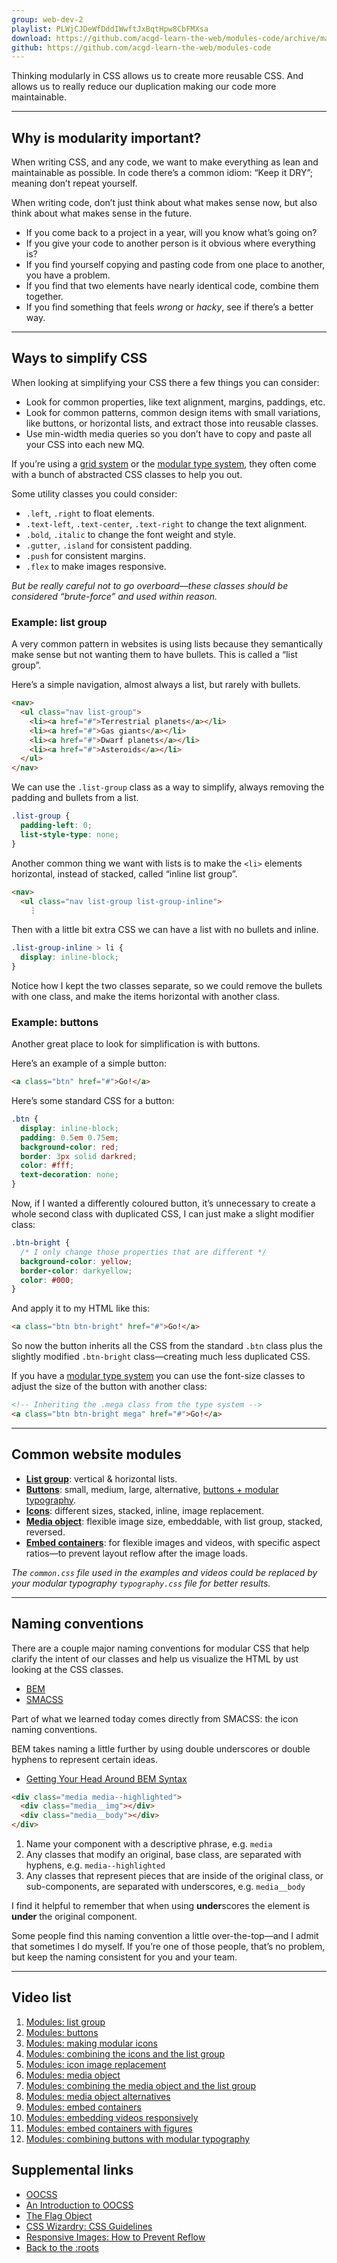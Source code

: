 ```yaml
---
group: web-dev-2
playlist: PLWjCJDeWfDddIWwftJxBqtHpw8CbFMXsa
download: https://github.com/acgd-learn-the-web/modules-code/archive/master.zip
github: https://github.com/acgd-learn-the-web/modules-code
---
```


Thinking modularly in CSS allows us to create more reusable CSS. And allows us to really reduce our duplication making our code more maintainable.

---

## Why is modularity important?

When writing CSS, and any code, we want to make everything as lean and maintainable as possible. In code there’s a common idiom: “Keep it DRY”; meaning don’t repeat yourself.

When writing code, don’t just think about what makes sense now, but also think about what makes sense in the future.

- If you come back to a project in a year, will you know what’s going on?
- If you give your code to another person is it obvious where everything is?
- If you find yourself copying and pasting code from one place to another, you have a problem.
- If you find that two elements have nearly identical code, combine them together.
- If you find something that feels *wrong* or *hacky*, see if there’s a better way.

---

## Ways to simplify CSS

When looking at simplifying your CSS there a few things you can consider:

- Look for common properties, like text alignment, margins, paddings, etc.
- Look for common patterns, common design items with small variations, like buttons, or horizontal lists, and extract those into reusable classes.
- Use min-width media queries so you don’t have to copy and paste all your CSS into each new MQ.

If you’re using a [grid system](http://gridifier.web-dev.tools) or the [modular type system](http://typografier.web-dev.tools), they often come with a bunch of abstracted CSS classes to help you out.

Some utility classes you could consider:

- `.left`, `.right` to float elements.
- `.text-left`, `.text-center`, `.text-right` to change the text alignment.
- `.bold`, `.italic` to change the font weight and style.
- `.gutter`, `.island` for consistent padding.
- `.push` for consistent margins.
- `.flex` to make images responsive.

*But be really careful not to go overboard—these classes should be considered “brute-force” and used within reason.*

### Example: list group

A very common pattern in websites is using lists because they semantically make sense but not wanting them to have bullets. This is called a “list group”.

Here’s a simple navigation, almost always a list, but rarely with bullets.

```html
<nav>
  <ul class="nav list-group">
    <li><a href="#">Terrestrial planets</a></li>
    <li><a href="#">Gas giants</a></li>
    <li><a href="#">Dwarf planets</a></li>
    <li><a href="#">Asteroids</a></li>
  </ul>
</nav>
```

We can use the `.list-group` class as a way to simplify, always removing the padding and bullets from a list.

```css
.list-group {
  padding-left: 0;
  list-style-type: none;
}
```

Another common thing we want with lists is to make the `<li>` elements horizontal, instead of stacked, called “inline list group”.

```html
<nav>
  <ul class="nav list-group list-group-inline">
    ⋮
```

Then with a little bit extra CSS we can have a list with no bullets and inline.

```css
.list-group-inline > li {
  display: inline-block;
}
```

Notice how I kept the two classes separate, so we could remove the bullets with one class, and make the items horizontal with another class.

### Example: buttons

Another great place to look for simplification is with buttons.

Here’s an example of a simple button:

```html
<a class="btn" href="#">Go!</a>
```

Here’s some standard CSS for a button:

```css
.btn {
  display: inline-block;
  padding: 0.5em 0.75em;
  background-color: red;
  border: 3px solid darkred;
  color: #fff;
  text-decoration: none;
}
```

Now, if I wanted a differently coloured button, it’s unnecessary to create a whole second class with duplicated CSS, I can just make a slight modifier class:

```css
.btn-bright {
  /* I only change those properties that are different */
  background-color: yellow;
  border-color: darkyellow;
  color: #000;
}
```

And apply it to my HTML like this:

```html
<a class="btn btn-bright" href="#">Go!</a>
```

So now the button inherits all the CSS from the standard `.btn` class plus the slightly modified `.btn-bright` class—creating much less duplicated CSS.

If you have a [modular type system](http://typografier.web-dev.tools) you can use the font-size classes to adjust the size of the button with another class:

```html
<!-- Inheriting the .mega class from the type system -->
<a class="btn btn-bright mega" href="#">Go!</a>
```

---

## Common website modules

- **[List group](http://learn-the-web.algonquindesign.ca/modules-code/list-group.html)**: vertical & horizontal lists.
- **[Buttons](http://learn-the-web.algonquindesign.ca/modules-code/buttons.html)**: small, medium, large, alternative, [buttons + modular typography](http://learn-the-web.algonquindesign.ca/modules-code/buttons-modular-type.html).
- **[Icons](http://learn-the-web.algonquindesign.ca/modules-code/icons.html)**: different sizes, stacked, inline, image replacement.
- **[Media object](http://learn-the-web.algonquindesign.ca/modules-code/media-object.html)**: flexible image size, embeddable, with list group, stacked, reversed.
- **[Embed containers](http://learn-the-web.algonquindesign.ca/modules-code/embed.html)**: for flexible images and videos, with specific aspect ratios—to prevent layout reflow after the image loads.

*The `common.css` file used in the examples and videos could be replaced by your modular typography `typography.css` file for better results.*

---

## Naming conventions

There are a couple major naming conventions for modular CSS that help clarify the intent of our classes and help us visualize the HTML by ust looking at the CSS classes.

- [BEM](http://bem.info/)
- [SMACSS](http://smacss.com/)

Part of what we learned today comes directly from SMACSS: the icon naming conventions.

BEM takes naming a little further by using double underscores or double hyphens to represent certain ideas.

- [Getting Your Head Around BEM Syntax](http://csswizardry.com/2013/01/mindbemding-getting-your-head-round-bem-syntax/)

```html
<div class="media media--highlighted">
  <div class="media__img"></div>
  <div class="media__body"></div>
</div>
```

1. Name your component with a descriptive phrase, e.g. `media`
2. Any classes that modify an original, base class, are separated with hyphens, e.g. `media--highlighted`
3. Any classes that represent pieces that are inside of the original class, or sub-components, are separated with underscores, e.g. `media__body`

I find it helpful to remember that when using **under**scores the element is **under** the original component.

Some people find this naming convention a little over-the-top—and I admit that sometimes I do myself. If you’re one of those people, that’s no problem, but keep the naming consistent for you and your team.

---

## Video list

1. [Modules: list group](https://www.youtube.com/watch?v=Kcd1742iCVA&list=PLWjCJDeWfDddIWwftJxBqtHpw8CbFMXsa&index=1)
2. [Modules: buttons](https://www.youtube.com/watch?v=u4yYGmI2-Qk&list=PLWjCJDeWfDddIWwftJxBqtHpw8CbFMXsa&index=2)
3. [Modules: making modular icons](https://www.youtube.com/watch?v=s8198ThMOgA&list=PLWjCJDeWfDddIWwftJxBqtHpw8CbFMXsa&index=6)
4. [Modules: combining the icons and the list group](https://www.youtube.com/watch?v=zfUErXraYCc&list=PLWjCJDeWfDddIWwftJxBqtHpw8CbFMXsa&index=7)
5. [Modules: icon image replacement](https://www.youtube.com/watch?v=bv6OQ6X5xWY&list=PLWjCJDeWfDddIWwftJxBqtHpw8CbFMXsa&index=8)
6. [Modules: media object](https://www.youtube.com/watch?v=bE0VpK1SjUc&list=PLWjCJDeWfDddIWwftJxBqtHpw8CbFMXsa&index=3)
7. [Modules: combining the media object and the list group](https://www.youtube.com/watch?v=V4QQFVa2Dok&list=PLWjCJDeWfDddIWwftJxBqtHpw8CbFMXsa&index=4)
8. [Modules: media object alternatives](https://www.youtube.com/watch?v=TTTrGPlIBJ8&list=PLWjCJDeWfDddIWwftJxBqtHpw8CbFMXsa&index=5)
9. [Modules: embed containers](https://www.youtube.com/watch?v=UQLq8w_gOv0&list=PLWjCJDeWfDddIWwftJxBqtHpw8CbFMXsa&index=10)
10. [Modules: embedding videos responsively](https://www.youtube.com/watch?v=noEcV1AFY-g&list=PLWjCJDeWfDddIWwftJxBqtHpw8CbFMXsa&index=11)
11. [Modules: embed containers with figures](https://www.youtube.com/watch?v=9tbM8i9K6lw&list=PLWjCJDeWfDddIWwftJxBqtHpw8CbFMXsa&index=12)
12. [Modules: combining buttons with modular typography](https://www.youtube.com/watch?v=z01-pDAd0HA&list=PLWjCJDeWfDddIWwftJxBqtHpw8CbFMXsa&index=13)

## Supplemental links

- [OOCSS](https://github.com/stubbornella/oocss/wiki)
- [An Introduction to OOCSS](http://coding.smashingmagazine.com/2011/12/12/an-introduction-to-object-oriented-css-oocss/)
- [The Flag Object](http://csswizardry.com/2013/05/the-flag-object/)
- [CSS Wizardry: CSS Guidelines](https://github.com/csswizardry/CSS-Guidelines)
- [Responsive Images: How to Prevent Reflow](http://andmag.se/2012/10/responsive-images-how-to-prevent-reflow/)
- [Back to the :roots](http://simurai.com/blog/2015/09/09/back-to-the-roots/)

